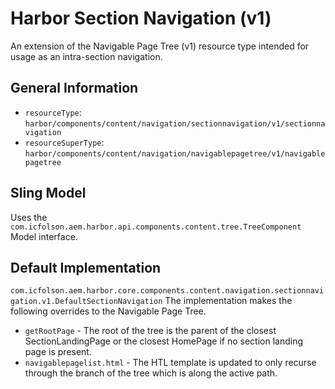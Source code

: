 # Harbor Section Navigation (v1)

An extension of the Navigable Page Tree (v1) resource type intended for usage 
as an intra-section navigation.  

## General Information

* `resourceType`: `harbor/components/content/navigation/sectionnavigation/v1/sectionnavigation`
* `resourceSuperType`: `harbor/components/content/navigation/navigablepagetree/v1/navigablepagetree`

## Sling Model

Uses the `com.icfolson.aem.harbor.api.components.content.tree.TreeComponent` Model interface.

## Default Implementation

`com.icfolson.aem.harbor.core.components.content.navigation.sectionnavigation.v1.DefaultSectionNavigation`
The implementation makes the following overrides to the Navigable Page Tree.

* `getRootPage` - The root of the tree is the parent of the closest SectionLandingPage 
  or the closest HomePage if no section landing page is present.
* `navigablepagelist.html` - The HTL template is updated to only recurse through the 
  branch of the tree which is along the active path.  
  